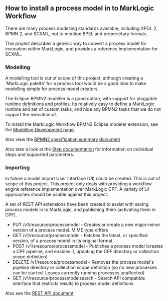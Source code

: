 
## How to install a process model in to MarkLogic Workflow

There are many process modelling standards available, including XPDL 2, BPMN 2, and SCXML, not to mention BPEL and
properietary formats.

This project describes a generic way to convert a process model for invocation within MarkLogic, and provides a
reference implementation for SCXML.

### Modelling

A modelling tool is out of scope of this project, although creating a 'MarkLogic palette' for a process tool
would be a good idea to make modelling simple for process model creators.

The Eclipse BPMN2 modeller is a good option, with support for pluggable runtime definitions and profiles. Its relatively
easy to define a MarkLogic runtime and set of custom tasks, and hide any BPMN2 tasks that we do not support the
execution of.

To install the MarkLogic Workflow BPMN2 Eclipse modeler extension, see the [Modelling Development page](DEV-MODELER.md).

Also view the [BPMN2 specification summary document](bpmn2-spec.md)

Also take a look at the [Step documentation](STEPS.md) for information on individual steps and supported parameters.

### Importing

In future a model import User Interface (UI) could be created. This is out of scope of this project. This project
only deals with providing a workflow engine reference implementation over MarkLogic CPF. A variety of UI approaches
should be usable against this project.

A set of REST API extensions have been created to assist with saving process models in to MarkLogic, and publishing
them (activating them in CPF).

- PUT /v1/resource/processmodel - Creates or create a new major-minor version of a process model. MIME type differs
- GET /v1/resource/processmodel - Fetches the latest, or specified version, of a process model in its original format
- POST /v1/sresource/processmodel - Publishes a process model (creates a CPF pipeline, and enables it, updating the CPF directory or collection scope definition)
- DELETE /v1/resource/processmodel - Removes the process model's pipeline directory or collection scope definition (so no new processes can be started. Leaves currently running processes unaffected)
- GET /v1/resource/processmodelsearch - Search API compatible interface that restricts results to process model definitions

Also see the [REST API document](RESTAPI.md)
